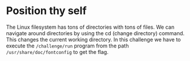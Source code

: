 # Position thy self

The Linux filesystem has tons of directories with tons of files. We can navigate around directories by using the cd (change directory) command.
This changes the current working directory.
In this challenge we have to execute the `/challenge/run` program from the path `/usr/share/doc/fontconfig` to get the flag.
